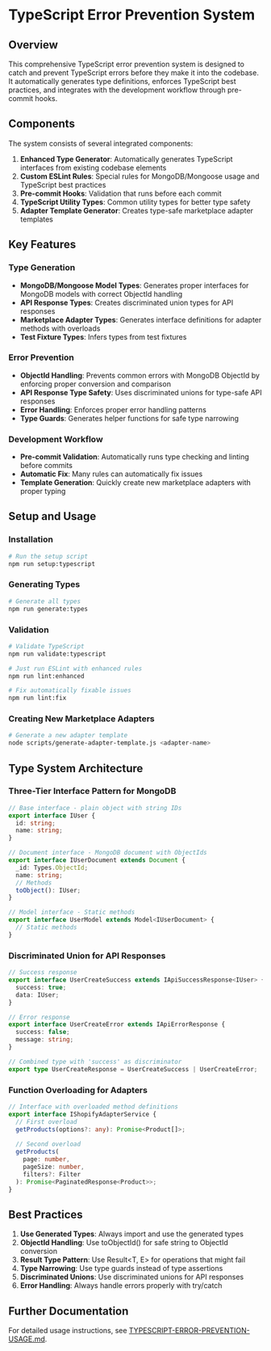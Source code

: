 # TypeScript Error Prevention System

## Overview

This comprehensive TypeScript error prevention system is designed to catch and prevent TypeScript errors before they make it into the codebase. It automatically generates type definitions, enforces TypeScript best practices, and integrates with the development workflow through pre-commit hooks.

## Components

The system consists of several integrated components:

1. **Enhanced Type Generator**: Automatically generates TypeScript interfaces from existing codebase elements
2. **Custom ESLint Rules**: Special rules for MongoDB/Mongoose usage and TypeScript best practices
3. **Pre-commit Hooks**: Validation that runs before each commit
4. **TypeScript Utility Types**: Common utility types for better type safety
5. **Adapter Template Generator**: Creates type-safe marketplace adapter templates

## Key Features

### Type Generation

- **MongoDB/Mongoose Model Types**: Generates proper interfaces for MongoDB models with correct ObjectId handling
- **API Response Types**: Creates discriminated union types for API responses
- **Marketplace Adapter Types**: Generates interface definitions for adapter methods with overloads
- **Test Fixture Types**: Infers types from test fixtures

### Error Prevention

- **ObjectId Handling**: Prevents common errors with MongoDB ObjectId by enforcing proper conversion and comparison
- **API Response Type Safety**: Uses discriminated unions for type-safe API responses
- **Error Handling**: Enforces proper error handling patterns
- **Type Guards**: Generates helper functions for safe type narrowing

### Development Workflow

- **Pre-commit Validation**: Automatically runs type checking and linting before commits
- **Automatic Fix**: Many rules can automatically fix issues
- **Template Generation**: Quickly create new marketplace adapters with proper typing

## Setup and Usage

### Installation

```bash
# Run the setup script
npm run setup:typescript
```

### Generating Types

```bash
# Generate all types
npm run generate:types
```

### Validation

```bash
# Validate TypeScript
npm run validate:typescript

# Just run ESLint with enhanced rules
npm run lint:enhanced

# Fix automatically fixable issues
npm run lint:fix
```

### Creating New Marketplace Adapters

```bash
# Generate a new adapter template
node scripts/generate-adapter-template.js <adapter-name>
```

## Type System Architecture

### Three-Tier Interface Pattern for MongoDB

```typescript
// Base interface - plain object with string IDs
export interface IUser {
  id: string;
  name: string;
}

// Document interface - MongoDB document with ObjectIds
export interface IUserDocument extends Document {
  _id: Types.ObjectId;
  name: string;
  // Methods
  toObject(): IUser;
}

// Model interface - Static methods
export interface UserModel extends Model<IUserDocument> {
  // Static methods
}
```

### Discriminated Union for API Responses

```typescript
// Success response
export interface UserCreateSuccess extends IApiSuccessResponse<IUser> {
  success: true;
  data: IUser;
}

// Error response
export interface UserCreateError extends IApiErrorResponse {
  success: false;
  message: string;
}

// Combined type with 'success' as discriminator
export type UserCreateResponse = UserCreateSuccess | UserCreateError;
```

### Function Overloading for Adapters

```typescript
// Interface with overloaded method definitions
export interface IShopifyAdapterService {
  // First overload
  getProducts(options?: any): Promise<Product[]>;
  
  // Second overload 
  getProducts(
    page: number, 
    pageSize: number, 
    filters?: Filter
  ): Promise<PaginatedResponse<Product>>;
}
```

## Best Practices

1. **Use Generated Types**: Always import and use the generated types
2. **ObjectId Handling**: Use toObjectId() for safe string to ObjectId conversion
3. **Result Type Pattern**: Use Result<T, E> for operations that might fail
4. **Type Narrowing**: Use type guards instead of type assertions
5. **Discriminated Unions**: Use discriminated unions for API responses
6. **Error Handling**: Always handle errors properly with try/catch

## Further Documentation

For detailed usage instructions, see [TYPESCRIPT-ERROR-PREVENTION-USAGE.md](./TYPESCRIPT-ERROR-PREVENTION-USAGE.md).